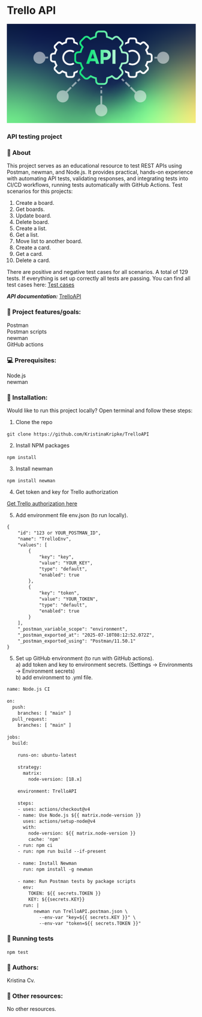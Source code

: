 # Trello API
![picture](/Blog-API.webp)
### API testing project

### 🌟 About
This project serves as an educational resource to test REST APIs using Postman, newman, and Node.js. It provides practical, hands-on experience with automating API tests, validating responses, and integrating tests into CI/CD workflows, running tests automatically with GitHub Actions. Test scenarios for this projects:   
1. Create a board.     
2. Get boards.       
3. Update board.      
4. Delete board.     
5. Create a list.       
6. Get a list.     
7. Move list to another board.      
8. Create a card.      
9. Get a card.       
10. Delete a card.         

There are positive and negative test cases for all scenarios. A total of 129 tests. If everything is set up correctly all tests are passing.
You can find all test cases here: [Test cases](/testCases.md)

***API documentation:*** [TrelloAPI](https://developer.atlassian.com/cloud/trello/rest/api-group-actions/#api-group-actions)

### 🎯 Project features/goals:  
Postman  
Postman scripts   
newman    
GitHub actions  

### 💻 Prerequisites:  
Node.js  
newman 

### 🏃 Installation:  
Would like to run this project locally? Open terminal and follow these steps:

1. Clone the repo

```git clone https://github.com/KristinaKripke/TrelloAPI ```

2. Install NPM packages

```npm install```

3. Install newman

```npm install newman```

4. Get token and key for Trello authorization    

[Get Trello authorization here](https://developer.atlassian.com/cloud/trello/power-ups/rest-api-client/#client-initialization)

5. Add environment file env.json (to run locally).    

```
{
	"id": "123 or YOUR_POSTMAN_ID",
	"name": "TrelloEnv",
	"values": [
		{
			"key": "key",
			"value": "YOUR_KEY",
			"type": "default",
			"enabled": true
		},
		{
			"key": "token",
			"value": "YOUR_TOKEN",
			"type": "default",
			"enabled": true
		}
	],
	"_postman_variable_scope": "environment",
	"_postman_exported_at": "2025-07-10T08:12:52.072Z",
	"_postman_exported_using": "Postman/11.50.1"
}
```
   

5. Set up GitHub environment (to run with GitHub actions).      
	a) add token and key to environment secrets. (Settings -> Environments -> Environment secrets)   
	b) add environment to .yml file. 

```
name: Node.js CI

on:
  push:
    branches: [ "main" ]
  pull_request:
    branches: [ "main" ]

jobs:
  build:

    runs-on: ubuntu-latest

    strategy:
      matrix:
        node-version: [18.x]

	environment: TrelloAPI

    steps:
    - uses: actions/checkout@v4
    - name: Use Node.js ${{ matrix.node-version }}
      uses: actions/setup-node@v4
      with:
        node-version: ${{ matrix.node-version }}
        cache: 'npm'
    - run: npm ci
    - run: npm run build --if-present
  
    - name: Install Newman
      run: npm install -g newman

    - name: Run Postman tests by package scripts
      env:
        TOKEN: ${{ secrets.TOKEN }}
        KEY: ${{secrets.KEY}}
      run: |
          newman run TrelloAPI.postman.json \
            --env-var "key=${{ secrets.KEY }}" \
            --env-var "token=${{ secrets.TOKEN }}"
```    

### 🧪 Running tests

```npm test```

### :book: Authors: 
Kristina Cv.

### 🔗 Other resources:   
No other resources.